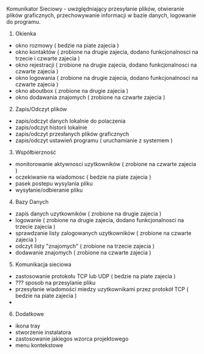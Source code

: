 Komunikator Sieciowy - uwzględniający przesyłanie plików, otwieranie plików graficznych, przechowywanie informacji w bazie danych, logowanie do programu.

1. Okienka
- okno rozmowy ( bedzie na piate zajecia )
- okno kontaktów ( zrobione na drugie zajecia, dodano funkcjonalnosci na trzecie i czwarte zajecia )
- okno rejestracji ( zrobione na drugie zajecia, dodano funkcjonalnosci na czwarte zajecia )
- okno logowania ( zrobione na drugie zajecia, dodano funkcjonalnosci na czwarte zajecia )
- okno aboutbox ( zrobione na drugie zajecia )
- okno dodawania znajomych ( zrobione na czwarte zajecia )

2. Zapis/Odczyt plików
- zapis/odczyt danych lokalnie do polaczenia
- zapis/odczyt historii lokalnie
- zapis/odczyt przesłanych plików graficznych
- zapis/odczyt ustawień programu ( uruchamianie z systemem )


3. Współbierzność
- monitorowanie aktywnosci uzytkowników ( zrobione na czwarte zajecia )
- oczekiwanie na wiadomosc ( bedzie na piate zajecia )
- pasek postepu wysylania pliku
- wysyłanie/odbieranie pliku


4. Bazy Danych
- zapis danych uzytkowników ( zrobione na drugie zajecia )
- logowanie ( zrobione na drugie zajecia, dodano funkcjonalnosci na trzecie zajecia )
- sprawdzanie listy zalogowanych uzytkowników ( zrobione na czwarte zajecia )
- odczyt listy "znajomych" ( zrobione na trzecie zajecia )
- dodawanie znajomych ( zrobione na czwarte zajecia )

5. Komunikacja sieciowa
- zastosowanie protokołu TCP lub UDP ( bedzie na piate zajecia )
- ??? sposob na przesylanie pliku
- przesyłanie wiadomości miedzy uzytkownikami przez protokół TCP ( bedzie na piate zajecia )
- 


6. Dodatkowe
- ikona tray
- stworzenie instalatora
- zastosowanie jakiegos wzorca projektowego
- menu kontekstowe
